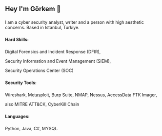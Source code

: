 <h2 align="left">Hey I'm Görkem 👋</h2>

###

<p align="left"> I am a cyber security analyst, writer and a person with high aesthetic concerns. Based in Istanbul, Turkiye. </p>

###

<h4 bold align="left">Hard Skills: </h4>

###

<p> Digital Forensics and Incident Response (DFIR), </p>
<p> Security Information and Event Management (SIEM), </p>
<p> Security Operations Center (SOC) </p>

###

<h4 align="left"> Security Tools: </h4>

###

<p> Wireshark, Metasploit, Burp Suite, NMAP, Nessus, AccessData FTK Imager, </p>
<p> also MITRE ATT&CK, CyberKill Chain </p>

###


<h4 align="left">Languages: </h4>

###

Python, Java, C#, MYSQL.

###



